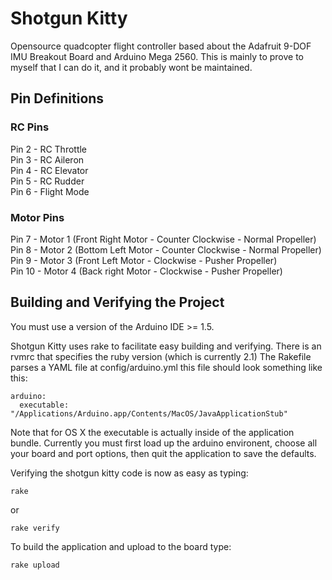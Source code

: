 # Shotgun Kitty

Opensource quadcopter flight controller based about the Adafruit 9-DOF IMU
Breakout Board and Arduino Mega 2560. This is mainly to prove to myself that I
can do it, and it probably wont be maintained.

## Pin Definitions

### RC Pins

Pin 2 - RC Throttle  
Pin 3 - RC Aileron  
Pin 4 - RC Elevator  
Pin 5 - RC Rudder  
Pin 6 - Flight Mode  

### Motor Pins

Pin 7   - Motor 1 (Front Right Motor - Counter Clockwise - Normal Propeller)  
Pin 8   - Motor 2 (Bottom Left Motor - Counter Clockwise - Normal Propeller)  
Pin 9   - Motor 3 (Front Left Motor - Clockwise - Pusher Propeller)  
Pin 10  - Motor 4 (Back right Motor - Clockwise - Pusher Propeller)  

## Building and Verifying the Project

You must use a version of the Arduino IDE >= 1.5.

Shotgun Kitty uses rake to facilitate easy building and verifying. There is an
rvmrc that specifies the ruby version (which is currently 2.1) The Rakefile
parses a YAML file at config/arduino.yml this file should look something like this:

```
arduino:
  executable: "/Applications/Arduino.app/Contents/MacOS/JavaApplicationStub"
```

Note that for OS X the executable is actually inside of the application bundle.
Currently you must first load up the arduino environent, choose all your board
and port options, then quit the application to save the defaults.

Verifying the shotgun kitty code is now as easy as typing:

```
rake
```

or 

```
rake verify
```

To build the application and upload to the board type:

```
rake upload
```
